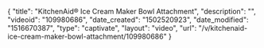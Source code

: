 {
    "title": "KitchenAid&reg; Ice Cream Maker Bowl Attachment",
    "description": "",
    "videoid": "109980686",
    "date_created": "1502520923",
    "date_modified": "1516670387",
    "type": "captivate",
    "layout": "video",
    "url": "\/v\/kitchenaid-ice-cream-maker-bowl-attachment\/109980686"
}